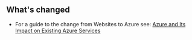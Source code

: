 <!-- not suitable for Mooncake -->

## What's changed
* For a guide to the change from Websites to Azure see: [Azure and Its Impact on Existing Azure Services](/documentation/services/web-sites/)
